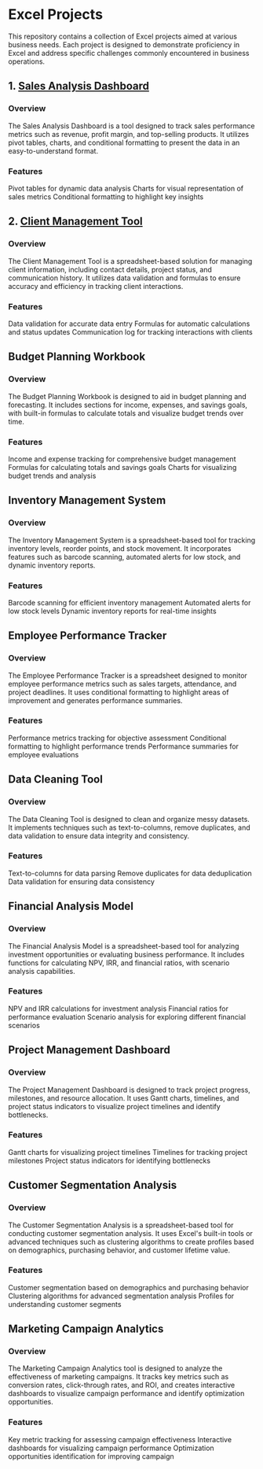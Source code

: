 # Excel Projects
This repository contains a collection of Excel projects aimed at various business needs. Each project is designed to demonstrate proficiency in Excel and address specific challenges commonly encountered in business operations.

## 1. [Sales Analysis Dashboard](https://github.com/Abdul-Wahab-Ansari/Excel-Projects/tree/main/Sales_Analysis)

### Overview
The Sales Analysis Dashboard is a tool designed to track sales performance metrics such as revenue, profit margin, and top-selling products. It utilizes pivot tables, charts, and conditional formatting to present the data in an easy-to-understand format.

### Features
Pivot tables for dynamic data analysis
Charts for visual representation of sales metrics
Conditional formatting to highlight key insights

## 2. [Client Management Tool](https://github.com/Abdul-Wahab-Ansari/Excel-Projects/tree/main/Client%20Management%20Tool)

### Overview
The Client Management Tool is a spreadsheet-based solution for managing client information, including contact details, project status, and communication history. It utilizes data validation and formulas to ensure accuracy and efficiency in tracking client interactions.

### Features
Data validation for accurate data entry
Formulas for automatic calculations and status updates
Communication log for tracking interactions with clients

## Budget Planning Workbook

### Overview
The Budget Planning Workbook is designed to aid in budget planning and forecasting. It includes sections for income, expenses, and savings goals, with built-in formulas to calculate totals and visualize budget trends over time.

### Features
Income and expense tracking for comprehensive budget management
Formulas for calculating totals and savings goals
Charts for visualizing budget trends and analysis

## Inventory Management System

### Overview
The Inventory Management System is a spreadsheet-based tool for tracking inventory levels, reorder points, and stock movement. It incorporates features such as barcode scanning, automated alerts for low stock, and dynamic inventory reports.

### Features
Barcode scanning for efficient inventory management
Automated alerts for low stock levels
Dynamic inventory reports for real-time insights

## Employee Performance Tracker

### Overview
The Employee Performance Tracker is a spreadsheet designed to monitor employee performance metrics such as sales targets, attendance, and project deadlines. It uses conditional formatting to highlight areas of improvement and generates performance summaries.

### Features
Performance metrics tracking for objective assessment
Conditional formatting to highlight performance trends
Performance summaries for employee evaluations

## Data Cleaning Tool

### Overview
The Data Cleaning Tool is designed to clean and organize messy datasets. It implements techniques such as text-to-columns, remove duplicates, and data validation to ensure data integrity and consistency.

### Features
Text-to-columns for data parsing
Remove duplicates for data deduplication
Data validation for ensuring data consistency

## Financial Analysis Model

### Overview
The Financial Analysis Model is a spreadsheet-based tool for analyzing investment opportunities or evaluating business performance. It includes functions for calculating NPV, IRR, and financial ratios, with scenario analysis capabilities.

### Features
NPV and IRR calculations for investment analysis
Financial ratios for performance evaluation
Scenario analysis for exploring different financial scenarios

## Project Management Dashboard

### Overview
The Project Management Dashboard is designed to track project progress, milestones, and resource allocation. It uses Gantt charts, timelines, and project status indicators to visualize project timelines and identify bottlenecks.

### Features
Gantt charts for visualizing project timelines
Timelines for tracking project milestones
Project status indicators for identifying bottlenecks

## Customer Segmentation Analysis

### Overview
The Customer Segmentation Analysis is a spreadsheet-based tool for conducting customer segmentation analysis. It uses Excel's built-in tools or advanced techniques such as clustering algorithms to create profiles based on demographics, purchasing behavior, and customer lifetime value.

### Features
Customer segmentation based on demographics and purchasing behavior
Clustering algorithms for advanced segmentation analysis
Profiles for understanding customer segments

## Marketing Campaign Analytics

### Overview
The Marketing Campaign Analytics tool is designed to analyze the effectiveness of marketing campaigns. It tracks key metrics such as conversion rates, click-through rates, and ROI, and creates interactive dashboards to visualize campaign performance and identify optimization opportunities.

### Features
Key metric tracking for assessing campaign effectiveness
Interactive dashboards for visualizing campaign performance
Optimization opportunities identification for improving campaign